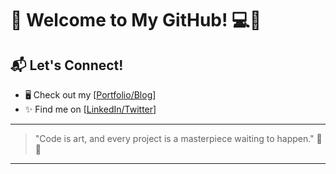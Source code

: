 # 💖 Welcome to My GitHub! 💻🌸

## 📬 Let's Connect!
- 🖥️ Check out my [[Portfolio/Blog](https://brookejoseph.com/)]
- ✨ Find me on [[LinkedIn/Twitter](https://x.com/BrookeaJoseph)]
---

> "Code is art, and every project is a masterpiece waiting to happen." 🎨✨

---


